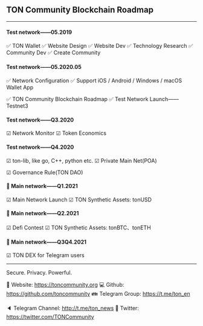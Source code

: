 ## TON Community Blockchain Roadmap

---

#### Test network——05.2019

 ✅ TON Wallet
 ✅ Website Design
 ✅ Website Dev
 ✅ Technology Research
 ✅ Community Dev
 ✅ Create Community

#### Test network——05.2020.05

 ✅ Network Conﬁguration
 ✅ Support iOS / Android / Windows / macOS Wallet App

 ✅ TON Community Blockchain Roadmap
 ✅ Test Network Launch——Testnet3

#### Test network——Q3.2020

 ☑ Network Monitor
 ☑ Token Economics

#### Test network——Q4.2020

 ☑ ton-lib, like go, C++, python etc.
 ☑ Private Main Net(POA)

 ☑ Governance Rule(TON DAO)

#### 💎 Main network——Q1.2021

 ☑ Main Network Launch
 ☑ TON Synthetic Assets: tonUSD

#### 💎 Main network——Q2.2021

 ☑ Deﬁ Contest
 ☑ TON Synthetic Assets: tonBTC、tonETH

#### 💎 Main network——Q3Q4.2021

 ☑ TON DEX for Telegram users

---

Secure. Privacy. Powerful.



 🌊 Website: https://toncommunity.org
 💻 Github: https://github.com/toncommunity
 👪 Telegram Group: https://t.me/ton_en

 🔈 Telegram Channel: http://t.me/ton_news
 🙋 Twitter: https://twitter.com/TONCommunity
